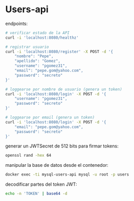 # Users-api

endpoints:

```bash
# verificar estado de la API
curl -i 'localhost:8080/healthz'

# registrar usuario
curl -i 'localhost:8080/register' -X POST -d '{
    "nombre": "Pepe",
    "apellido": "Gomez",
    "username": "pgomez31",
    "email": "pepe.gom@yahoo.com",
    "password": "secreto"
}'

# loggearse por nombre de usuario (genera un token)
curl -i 'localhost:8080/login' -X POST -d '{
    "username": "pgomez31",
    "password": "secreto"
}'

# loggearse por email (genera un token)
curl -i 'localhost:8080/login' -X POST -d '{
    "email": "pepe.gom@yahoo.com",
    "password": "secreto"
}'
```

generar un JWTSecret de 512 bits para firmar tokens:

```bash
openssl rand -hex 64

```

manipular la base de datos desde el contenedor:

```bash
docker exec -ti mysql-users-api mysql -u root -p users
```

decodificar partes del token JWT:
```bash
echo -n 'TOKEN' | base64 -d
```